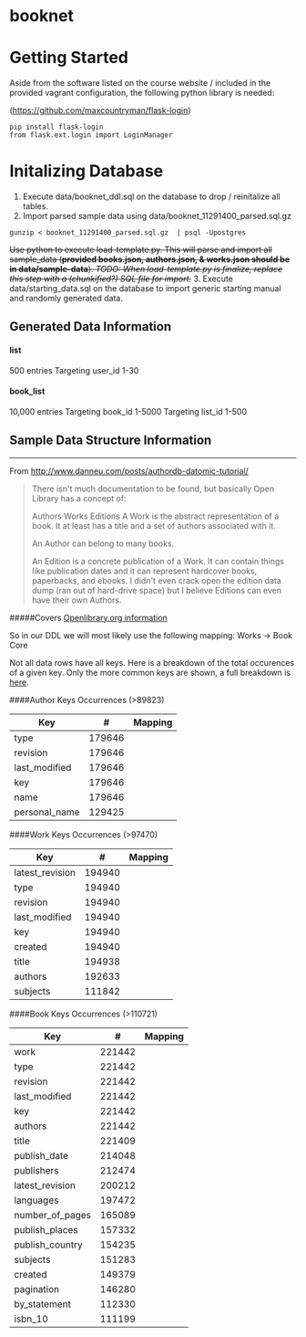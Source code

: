 booknet
=======
# Getting Started
Aside from the software listed on the course website / included in the provided vagrant configuration, the following python library is needed:

(https://github.com/maxcountryman/flask-login)
```
pip install flask-login
from flask.ext.login import LoginManager
```

# Initalizing Database
1. Execute data/booknet_ddl.sql on the database to drop / reinitalize all tables.
2. Import parsed sample data using data/booknet_11291400_parsed.sql.gz 
```
gunzip < booknet_11291400_parsed.sql.gz  | psql -Upostgres
```
~~Use python to execute load-template.py. This will parse and import all sample_data (**provided books.json, authors.json, & works.json should be in data/sample-data**). *TODO: When load-template.py is finalize, replace this step with a (chunkified?) SQL file for import.*~~
3. Execute data/starting_data.sql on the database to import generic starting manual and randomly generated data.

## Generated Data Information
#### list
500 entries
Targeting user_id 1-30

#### book_list
10,000 entries
Targeting book_id 1-5000
Targeting list_id 1-500

## Sample Data Structure Information
------
From http://www.danneu.com/posts/authordb-datomic-tutorial/

> There isn't much documentation to be found, but basically Open Library has a concept of:
>
> Authors
> Works
> Editions
> A Work is the abstract representation of a book. It at least has a title and a set of authors associated with it.
>
> An Author can belong to many books.
>
> An Edition is a concrete publication of a Work. It can contain things like publication dates and it can represent hardcover books, paperbacks, and ebooks. I didn't even crack open the edition data dump (ran out of hard-drive space) but I believe Editions can even have their own Authors.

#####Covers
[Openlibrary.org information](https://openlibrary.org/dev/docs/api/covers)

So in our DDL we will most likely use the following mapping:
Works -> Book Core

Not all data rows have all keys. Here is a breakdown of the total occurences of a given key. Only the more common keys are shown, a full breakdown is [here](doc/data_keys.md).

####Author Keys Occurrences (>89823)

| Key | # | Mapping |
| ---- | ---- | ---- |
| type | 179646 |
| revision | 179646 |
| last_modified | 179646 |
| key | 179646 |
| name | 179646 |
| personal_name | 129425 |



####Work Keys Occurrences (>97470)

| Key | # | Mapping |
| ---- | ---- | ---- |
| latest_revision | 194940 |
| type | 194940 |
| revision | 194940 |
| last_modified | 194940 |
| key | 194940 |
| created | 194940 |
| title | 194938 |
| authors | 192633 |
| subjects | 111842 |



####Book Keys Occurrences (>110721)

| Key | # | Mapping |
| ---- | ---- | ---- |
| work | 221442 |
| type | 221442 |
| revision | 221442 |
| last_modified | 221442 |
| key | 221442 |
| authors | 221442 |
| title | 221409 |
| publish_date | 214048 |
| publishers | 212474 |
| latest_revision | 200212 |
| languages | 197472 |
| number_of_pages | 165089 |
| publish_places | 157332 |
| publish_country | 154235 |
| subjects | 151283 |
| created | 149379 |
| pagination | 146280 |
| by_statement | 112330 |
| isbn_10 | 111199 |

